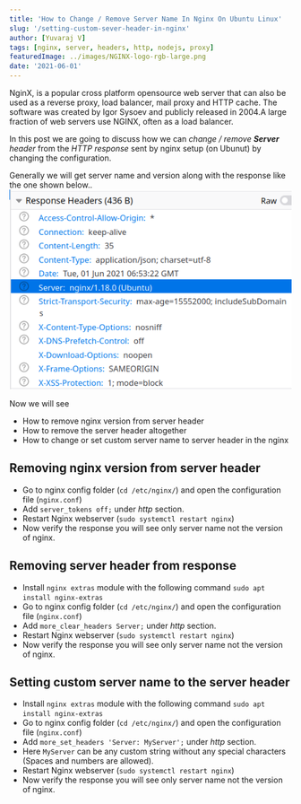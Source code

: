 ```yaml
---
title: 'How to Change / Remove Server Name In Nginx On Ubuntu Linux'
slug: '/setting-custom-sever-header-in-nginx'
author: [Yuvaraj V]
tags: [nginx, server, headers, http, nodejs, proxy]
featuredImage: ../images/NGINX-logo-rgb-large.png
date: '2021-06-01'
---
```



NginX, is a popular cross platform opensource web server that can also be used as a reverse proxy, load balancer, mail proxy and HTTP cache. The software was created by Igor Sysoev and publicly released in 2004.A large fraction of web servers use NGINX, often as a load balancer.

In this post we are going to discuss how we can *change / remove **Server** header* from the *HTTP response* sent by nginx setup (on Ubunut) by changing the configuration.

Generally we will get server name and version along with the response like the one shown below..
![Nginx Response Headers](../images/screen-snap-nginx-headers.webp)

Now we will see
- How to remove nginx version from server header
- How to remove the server header altogether
- How to change or set custom server name to server header in the nginx

## Removing nginx version from server header
- Go to nginx config folder (`cd /etc/nginx/`) and open the configuration file (`nginx.conf`)
- Add `server_tokens off;` under *http* section.
- Restart Nginx webserver (`sudo systemctl restart nginx`)
- Now verify the response you will see only server name not the version of nginx.

## Removing server header from response
- Install `nginx extras` module with the following command `sudo apt install nginx-extras`
- Go to nginx config folder (`cd /etc/nginx/`) and open the configuration file (`nginx.conf`)
- Add `more_clear_headers Server;` under *http* section.
- Restart Nginx webserver (`sudo systemctl restart nginx`)
- Now verify the response you will see only server name not the version of nginx.

## Setting custom server name to the server header
- Install `nginx extras` module with the following command `sudo apt install nginx-extras`
- Go to nginx config folder (`cd /etc/nginx/`) and open the configuration file (`nginx.conf`)
- Add `more_set_headers 'Server: MyServer';` under *http* section.
- Here `MyServer` can be any custom string without any special characters (Spaces and numbers are allowed).
- Restart Nginx webserver (`sudo systemctl restart nginx`)
- Now verify the response you will see only server name not the version of nginx.
